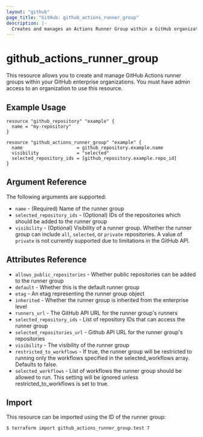 ```yaml
---
layout: "github"
page_title: "GitHub: github_actions_runner_group"
description: |-
  Creates and manages an Actions Runner Group within a GitHub organization
---
```


# github_actions_runner_group

This resource allows you to create and manage GitHub Actions runner groups within your GitHub enterprise organizations.
You must have admin access to an organization to use this resource.

## Example Usage

```hcl
resource "github_repository" "example" {
  name = "my-repository"
}

resource "github_actions_runner_group" "example" {
  name                    = github_repository.example.name
  visibility              = "selected"
  selected_repository_ids = [github_repository.example.repo_id]
}
```

## Argument Reference

The following arguments are supported:

* `name`                    - (Required) Name of the runner group
* `selected_repository_ids` - (Optional) IDs of the repositories which should be added to the runner group
* `visibility`              - (Optional) Visibility of a runner group. Whether the runner group can include `all`, `selected`, or `private` repositories. A value of `private` is not currently supported due to limitations in the GitHub API.

## Attributes Reference

* `allows_public_repositories` - Whether public repositories can be added to the runner group
* `default`                    - Whether this is the default runner group
* `etag`                       - An etag representing the runner group object
* `inherited`                  - Whether the runner group is inherited from the enterprise level
* `runners_url`                - The GitHub API URL for the runner group's runners
* `selected_repository_ids`    - List of repository IDs that can access the runner group
* `selected_repositories_url`  - Github API URL for the runner group's repositories
* `visibility`                 - The visibility of the runner group
* `restricted_to_workflows`    - If true, the runner group will be restricted to running only the workflows specified in the selected_workflows array. Defaults to false.
* `selected_workflows`         - List of workflows the runner group should be allowed to run. This setting will be ignored unless restricted_to_workflows is set to true.

## Import

This resource can be imported using the ID of the runner group:

```
$ terraform import github_actions_runner_group.test 7
```
